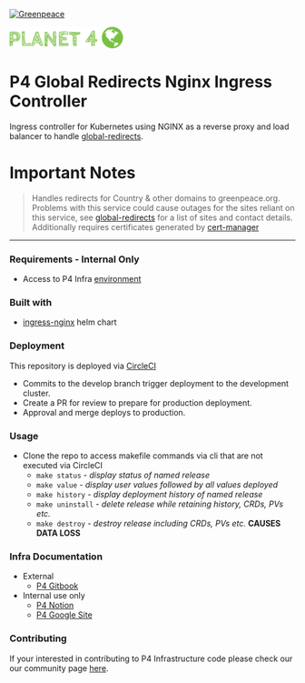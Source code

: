 [![Greenpeace](https://circleci.com/gh/greenpeace/global-redirects-nginx-ingress.svg?style=shield)](https://circleci.com/gh/greenpeace/global-redirects-nginx-ingress)

![Planet4](./p4logo.png)
# P4 Global Redirects Nginx Ingress Controller

Ingress controller for Kubernetes using NGINX as a reverse proxy and load balancer to
handle [global-redirects](https://github.com/greenpeace/global-redirects).

<h1>Important Notes</h1>

>Handles redirects for Country & other domains to greenpeace.org.  Problems with this service could cause outages for the sites reliant on this service, see [global-redirects](https://github.com/greenpeace/global-redirects/blob/develop/prod.sites.json) for a list of sites and contact details.
>Additionally requires certificates generated by [cert-manager](https://github.com/greenpeace/planet4-cert-manager)

***
### Requirements - Internal Only
-   Access to P4 Infra [environment](https://www.notion.so/p4infra/bab9d0b1f2db4d929a59916899d531c1?v=eca7b78e1ae345c6883a9b37c6b76cac)

### Built with
- [ingress-nginx](https://github.com/kubernetes/ingress-nginx/tree/master/charts/ingress-nginx) helm chart

### Deployment
This repository is deployed via [CircleCI](https://circleci.com/gh/greenpeace/planet4-traefik)

 - Commits to the develop branch trigger deployment to the development cluster.  
 - Create a PR for review to prepare for production deployment.
 - Approval and merge deploys to production.

### Usage
 - Clone the repo to access makefile commands via cli that are not executed via CircleCI
   - `make status` - <em> display status of named release </em>
   - `make value` - <em> display user values followed by all values deployed </em>
   - `make history` - <em> display deployment history of named release </em>
   - `make uninstall` - <em> delete release while retaining history, CRDs, PVs etc.</em>
   - `make destroy` - <em> destroy release including CRDs, PVs etc. </em> <strong> CAUSES DATA LOSS </strong>

 ### Infra Documentation
 - External
   - [P4 Gitbook](https://support.greenpeace.org/planet4/infrastructure/intro)
 - Internal use only
   - [P4 Notion](https://www.notion.so/p4infra/)
   - [P4 Google Site](https://sites.google.com/greenpeace.org/p4-infra)

 ### Contributing
 If your interested in contributing to P4 Infrastructure code please check our our community page [here](https://github.com/greenpeace/planet4).
